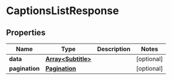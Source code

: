 
# CaptionsListResponse

## Properties

Name | Type | Description | Notes
------------ | ------------- | ------------- | -------------
**data** | [**Array&lt;Subtitle&gt;**](Subtitle.md) |  |  [optional]
**pagination** | [**Pagination**](Pagination.md) |  |  [optional]


